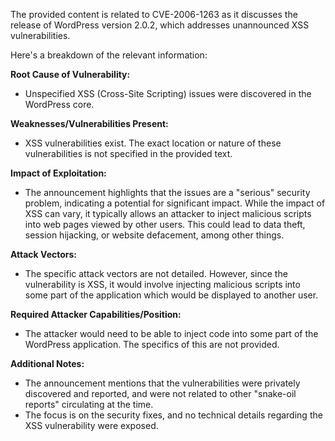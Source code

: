 The provided content is related to CVE-2006-1263 as it discusses the release of WordPress version 2.0.2, which addresses unannounced XSS vulnerabilities.

Here's a breakdown of the relevant information:

**Root Cause of Vulnerability:**
*   Unspecified XSS (Cross-Site Scripting) issues were discovered in the WordPress core.

**Weaknesses/Vulnerabilities Present:**
*   XSS vulnerabilities exist. The exact location or nature of these vulnerabilities is not specified in the provided text.

**Impact of Exploitation:**
*   The announcement highlights that the issues are a "serious" security problem, indicating a potential for significant impact. While the impact of XSS can vary, it typically allows an attacker to inject malicious scripts into web pages viewed by other users. This could lead to data theft, session hijacking, or website defacement, among other things.

**Attack Vectors:**
*   The specific attack vectors are not detailed. However, since the vulnerability is XSS, it would involve injecting malicious scripts into some part of the application which would be displayed to another user.

**Required Attacker Capabilities/Position:**
*   The attacker would need to be able to inject code into some part of the WordPress application. The specifics of this are not provided.

**Additional Notes:**
*   The announcement mentions that the vulnerabilities were privately discovered and reported, and were not related to other "snake-oil reports" circulating at the time.
* The focus is on the security fixes, and no technical details regarding the XSS vulnerability were exposed.